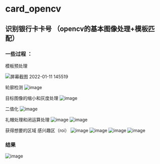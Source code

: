# card_opencv

## 识别银行卡卡号 （opencv的基本图像处理+模板匹配）

### 一些过程 ：

模板预处理

![屏幕截图 2022-01-11 145519](https://user-images.githubusercontent.com/74131166/148895472-6ec4b3f7-6a1a-4262-ad6d-1bde2595385c.png)

轮廓检测
![image](https://user-images.githubusercontent.com/74131166/148895500-30829b51-97b5-49bc-ac70-2300efd10038.png)

目标图像的缩小和灰度处理
![image](https://user-images.githubusercontent.com/74131166/148895579-65de12bd-fbd6-458b-bb7d-8e2f3ee8919d.png)

二值化
![image](https://user-images.githubusercontent.com/74131166/148895609-3d72c8b9-2b5b-46fe-9870-b5f153241f1a.png)

礼帽处理和闭运算处理
![image](https://user-images.githubusercontent.com/74131166/148895648-c9d017e1-f5c4-4852-a7a3-d34a69d73de2.png)
![image](https://user-images.githubusercontent.com/74131166/148895651-ad921e51-ce0a-4b97-9a41-2f5c3b1d26d8.png)

获得想要的区域 感兴趣区（roi）
![image](https://user-images.githubusercontent.com/74131166/148895709-7cc46ca3-d790-4997-8003-fe07a449ae23.png)
![image](https://user-images.githubusercontent.com/74131166/148895722-4b566d95-f115-4949-9214-c54bd389158c.png)
![image](https://user-images.githubusercontent.com/74131166/148895732-f544c002-c032-4c84-a476-efdc8bf3e6b1.png)
![image](https://user-images.githubusercontent.com/74131166/148895744-e049eb66-87d6-4ef1-9b3e-df4fdf134c2c.png)

### 结果
![image](https://user-images.githubusercontent.com/74131166/148895774-e3c18151-3624-49dc-b6fe-b2e56154ea97.png)
